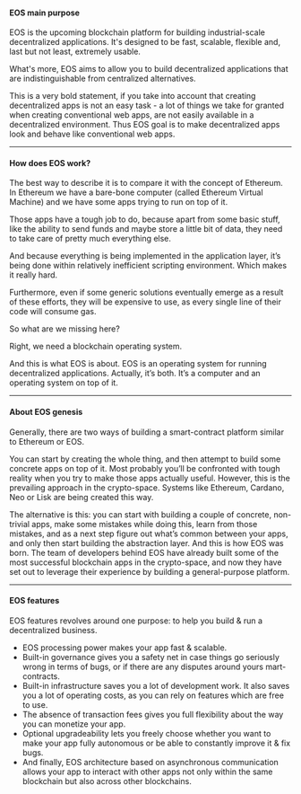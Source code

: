 #### EOS main purpose

EOS is the upcoming blockchain platform for building industrial-scale decentralized applications. It's designed to be fast, scalable, flexible and, last but not least, extremely usable.

What's more, EOS aims to allow you to build decentralized applications that are indistinguishable from centralized alternatives.

This is a very bold statement, if you take into account that creating decentralized apps is not an easy task - a lot of things we take for granted when creating conventional web apps, are not easily available in a decentralized environment. Thus EOS goal is to make decentralized apps look and behave like conventional web apps.

---

#### How does EOS work?

The best way to describe it is to compare it with the concept of Ethereum. In Ethereum we have a bare-bone computer (called Ethereum Virtual Machine) and we have some apps trying to run on top of it. 

Those apps have a tough job to do, because apart from some basic stuff, like the ability to send funds and maybe store a little bit of data, they need to take care of pretty much everything else.

And because everything is being implemented in the application layer, it’s being done within relatively inefficient scripting environment. Which makes it really hard.

Furthermore, even if some generic solutions eventually emerge as a result of these efforts, they will be expensive to use, as every single line of their code will consume gas.

So what are we missing here?

Right, we need a blockchain operating system.

And this is what EOS is about. EOS is an operating system for running decentralized applications. Actually, it’s both. It’s a computer and an operating system on top of it.

---

#### About EOS genesis

Generally, there are two ways of building a smart-contract platform similar to Ethereum or EOS.

You can start by creating the whole thing, and then attempt to build some concrete apps on top of it. Most probably you’ll be confronted with tough reality when you try to make those apps actually useful. However, this is the prevailing approach in the crypto-space. Systems like Ethereum, Cardano, Neo or Lisk are being created this way.

The alternative is this: you can start with building a couple of concrete, non-trivial apps, make some mistakes while doing this, learn from those mistakes, and as a next step figure out what’s common between your apps, and only then start building the abstraction layer. And this is how EOS was born. The team of developers behind EOS have already built some of the most successful blockchain apps in the crypto-space, and now they have set out to leverage their experience by building a general-purpose platform.

---

#### EOS features

EOS features revolves around one purpose: to help you build & run a decentralized business.

* EOS processing power makes your app fast & scalable.
* Built-in governance gives you a safety net in case things go seriously wrong in terms of bugs, or if there are any disputes around yours mart-contracts.
* Built-in infrastructure saves you a lot of development work. It also saves you a lot of operating costs, as you can rely on features which are free to use.
* The absence of transaction fees gives you full flexibility about the way you can monetize your app.
* Optional upgradeability lets you freely choose whether you want to make your app fully autonomous or be able to constantly improve it & fix bugs.
* And finally, EOS architecture based on asynchronous communication allows your app to interact with other apps not only within the same blockchain but also across other blockchains.



